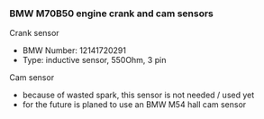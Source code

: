### BMW M70B50 engine crank and cam sensors ###

Crank sensor
- BMW Number: 12141720291
- Type: inductive sensor, 550Ohm, 3 pin

Cam sensor
- because of wasted spark, this sensor is not needed / used yet
- for the future is planed to use an BMW M54 hall cam sensor